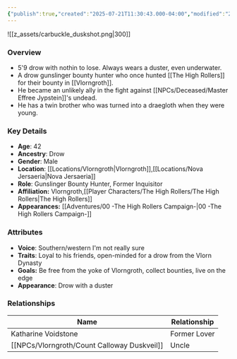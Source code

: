 ```yaml
---
{"publish":true,"created":"2025-07-21T11:30:43.000-04:00","modified":"2025-10-03T10:15:43.400-04:00","published":"2025-10-03T10:15:43.400-04:00","cssclasses":"","Age":"42","Ancestry":"Drow","Gender":"Male","Location":["[[Locations/Vlorngroth]]","[[Nova Jersaeria]]"],"Role":["Gunslinger Bounty Hunter, Former Inquisitor"],"Affiliation":["Vlorngroth","[[Player Characters/The High Rollers/The High Rollers]]"],"Appearances":["[[00 -The High Rollers Campaign-]]"]}
---
```



![[z_assets/carbuckle_duskshot.png|300]]

### Overview
- 5'9 drow with nothin to lose. Always wears a duster, even underwater.
- A drow gunslinger bounty hunter who once hunted [[The High Rollers]] for their bounty in [[Vlorngroth]].
- He became an unlikely ally in the fight against [[NPCs/Deceased/Master Effree Jypstein]]'s undead.
- He has a twin brother who was turned into a draegloth when they were young.

### Key Details
- **Age**: 42
- **Ancestry**: Drow
- **Gender**: Male
- **Location**: [[Locations/Vlorngroth\|Vlorngroth]],[[Locations/Nova Jersaeria\|Nova Jersaeria]]
- **Role**: Gunslinger Bounty Hunter, Former Inquisitor
- **Affiliation:** Vlorngroth,[[Player Characters/The High Rollers/The High Rollers\|The High Rollers]]
- **Appearances:** [[Adventures/00 -The High Rollers Campaign-\|00 -The High Rollers Campaign-]]

### Attributes
- **Voice**: Southern/western I'm not really sure
- **Traits**: Loyal to his friends, open-minded for a drow from the Vlorn Dynasty
- **Goals:** Be free from the yoke of Vlorngroth, collect bounties, live on the edge
- **Appearance**: Drow with a duster

### Relationships

| Name                        | Relationship |
| --------------------------- | ------------ |
| Katharine Voidstone         | Former Lover |
| [[NPCs/Vlorngroth/Count Calloway Duskveil]] | Uncle        |
